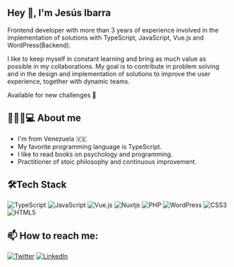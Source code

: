## Hey 👋, I'm Jesús Ibarra

Frontend developer with more than 3 years of experience involved in the implementation of solutions with TypeScript, JavaScript, Vue.js and WordPress(Backend). 

I like to keep myself in constant learning and bring as much value as possible in my collaborations. My goal is to contribute in problem solving and in the design and implementation of solutions to improve the user experience, together with dynamic teams.

Available for new challenges 🚀

## 👨🏻‍💻💻 About me
* I'm from Venezuela 🇻🇪
* My favorite programming language is TypeScript.
* I like to read books on psychology and programming.
* Practitioner of stoic philosophy and continuous improvement.


## 🛠️Tech Stack
![TypeScript](https://img.shields.io/badge/typescript-%23007ACC.svg?style=for-the-badge&logo=typescript&logoColor=white)
![JavaScript](https://img.shields.io/badge/javascript-%23323330.svg?style=for-the-badge&logo=javascript&logoColor=%23F7DF1E)
![Vue.js](https://img.shields.io/badge/vuejs-%2335495e.svg?style=for-the-badge&logo=vuedotjs&logoColor=%234FC08D)
![Nuxtjs](https://img.shields.io/badge/Nuxt-002E3B?style=for-the-badge&logo=nuxtdotjs&logoColor=#00DC82)
![PHP](https://img.shields.io/badge/php-%23777BB4.svg?style=for-the-badge&logo=php&logoColor=white)
![WordPress](https://img.shields.io/badge/WordPress-%23117AC9.svg?style=for-the-badge&logo=WordPress&logoColor=white)
![CSS3](https://img.shields.io/badge/css3-%231572B6.svg?style=for-the-badge&logo=css3&logoColor=white)
![HTML5](https://img.shields.io/badge/html5-%23E34F26.svg?style=for-the-badge&logo=html5&logoColor=white)

## 📫 How to reach me:
[![Twitter](https://img.shields.io/badge/Twitter-%231DA1F2.svg?style=for-the-badge&logo=Twitter&logoColor=white)](https://twitter.com/jesusmanuelir)
[![LinkedIn](https://img.shields.io/badge/linkedin-%230077B5.svg?style=for-the-badge&logo=linkedin&logoColor=white)](https://linkedin.com/in/jesusmanuelir)
